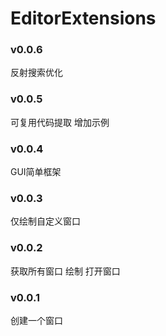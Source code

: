 # EditorExtensions

### v0.0.6
反射搜索优化

### v0.0.5
可复用代码提取
增加示例


### v0.0.4
GUI简单框架


### v0.0.3
仅绘制自定义窗口

### v0.0.2
获取所有窗口
绘制
打开窗口


### v0.0.1
创建一个窗口